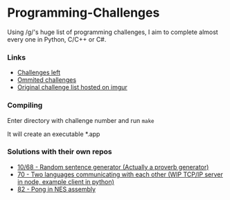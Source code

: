 # Programming-Challenges

Using /g/'s huge list of programming challenges, I aim to complete almost every one in Python, C/C++ or C#.

### Links
- [Challenges left](./challenges-left.md)
- [Ommited challenges](./challenges-omitted.md)
- [Original challenge list hosted on imgur](http://i.imgur.com/FjhA208.png)

### Compiling

Enter directory with challenge number and run `make`

It will create an executable *.app

### Solutions with their own repos

- [10/68 - Random sentence generator (Actually a proverb generator)](https://github.com/Sorebit/jamnik.js)
- [70 - Two languages communicating with each other (WIP TCP/IP server in node, example client in python)](https://github.com/Ricello/tcp-game-server)
- [82 - Pong in NES assembly](https://gist.github.com/Sorebit/fc1731c1a8779591d8af4dad0b5a61af)
